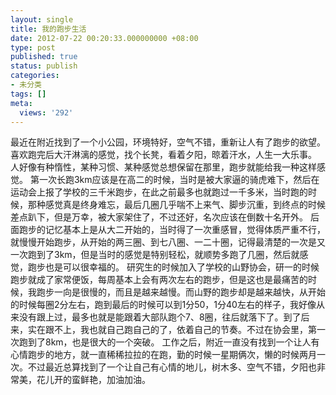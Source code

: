 ```yaml
---
layout: single
title: 我的跑步生活
date: 2012-07-22 00:20:33.000000000 +08:00
type: post
published: true
status: publish
categories:
- 未分类
tags: []
meta:
  views: '292'
---
```

<p>最近在附近找到了一个小公园，环境特好，空气不错，重新让人有了跑步的欲望。喜欢跑完后大汗淋漓的感觉，找个长凳，看着夕阳，晾着汗水，人生一大乐事。    人好像有种惰性，某种习惯、某种感觉总想保留在那里，跑步就能给我一种这样感觉。    第一次长跑3km应该是在高二的时候，当时是被大家逼的骑虎难下，然后在运动会上报了学校的三千米跑步，在此之前最多也就跑过一千多米，当时跑的时候，那种感觉真是终身难忘，最后几圈几乎喘不上来气、脚步沉重，到终点的时候差点趴下，但是万幸，被大家架住了，不过还好，名次应该在倒数十名开外。    后面跑步的记忆基本上是从大二开始的，当时得了一次重感冒，觉得体质严重不行，就慢慢开始跑步，从开始的两三圈、到七八圈、一二十圈，记得最清楚的一次是又一次跑到了3km，但是当时的感觉是特别轻松，就顺势多跑了几圈，然后就感觉，跑步也是可以很幸福的。    研究生的时候加入了学校的山野协会，研一的时候跑步就成了家常便饭，每周基本上会有两次左右的跑步，但是这也是最痛苦的时候，我跑步一向是很慢的，而且是越来越慢。而山野的跑步却是越来越快，从开始的时候每圈2分左右，跑到最后的时候可以到1分50，1分40左右的样子，我好像从来没有跟上过，最多也就是能跟着大部队跑个7、8圈，往后就落下了。到了后来，实在跟不上，我也就自己跑自己的了，依着自己的节奏。不过在协会里，第一次跑到了8km，也是很大的一个突破。      工作之后，附近一直没有找到一个让人有心情跑步的地方，就一直稀稀拉拉的在跑，勤的时候一星期俩次，懒的时候两月一次。不过最近总算找到了一个让自己有心情的地儿，树木多、空气不错，夕阳也非常美，花儿开的蛮鲜艳，加油加油。</p>
